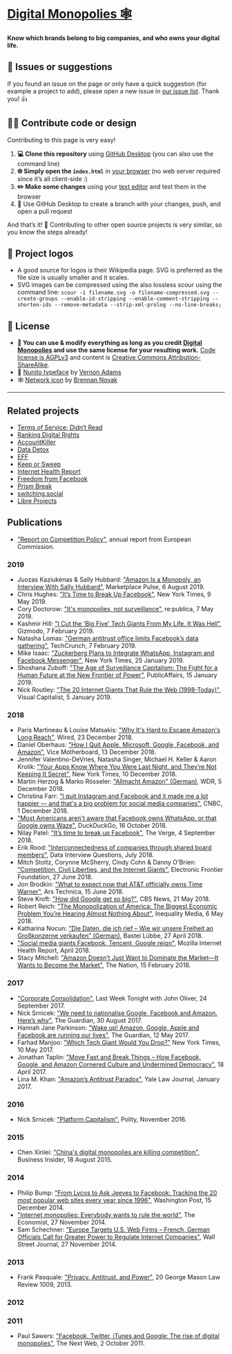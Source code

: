 # [Digital Monopolies 🕸](https://monopolies.net)

**Know which brands belong to big companies, and who owns your digital life.**


## 🐛 Issues or suggestions

If you found an issue on the page or only have a quick suggestion (for example a project to add), please open a new issue in [our issue list](https://github.com/monopolies/monopolies.net/issues). Thank you! 👍


## 👩‍💻 Contribute code or design

Contributing to this page is very easy!

1. **💻 Clone this repository** using [GitHub Desktop](https://desktop.github.com) (you can also use the command line)
2. **🌐 Simply open the `index.html`** in [your browser](https://www.mozilla.org/firefox/) (no web server required since it’s all client-side :)
3. **✏️ Make some changes** using your [text editor](https://atom.io) and test them in the browser
4. 🚀 Use GitHub Desktop to create a branch with your changes, push, and open a pull request

And that’s it! 🎉 Contributing to other open source projects is very similar, so you know the steps already!


## 📐 Project logos

- A good source for logos is their Wikipedia page. SVG is preferred as the file size is usually smaller and it scales.
- SVG images can be compressed using the also lossless scour using the command line: `scour -i filename.svg -o filename-compressed.svg --create-groups --enable-id-stripping --enable-comment-stripping --shorten-ids --remove-metadata --strip-xml-prolog --no-line-breaks;`


## 📜 License

- **🔀 You can use & modify everything as long as you credit [Digital Monopolies](https://monopolies.net) and use the same license for your resulting work.** [Code license is AGPLv3](https://www.gnu.org/licenses/agpl-3.0.en.html) and content is [Creative Commons Attribution-ShareAlike](https://creativecommons.org/licenses/by-sa/4.0/).
- 📄 [Nunito typeface](https://github.com/vernnobile/NunitoFont) by [Vernon Adams](http://sansoxygen.com)
- 🕸 [Network icon](https://thenounproject.com/term/network/21266/) by [Brennan Novak](https://brennannovak.com)


-------------------------------------------


## Related projects
- [Terms of Service; Didn’t Read](https://tosdr.org)
- [Ranking Digital Rights](https://rankingdigitalrights.org)
- [AccountKiller](https://www.accountkiller.com)
- [Data Detox](https://datadetox.myshadow.org)
- [EFF](https://www.eff.org)
- [Keep or Sweep](http://keeporsweep.net)
- [Internet Health Report](https://internethealthreport.org)
- [Freedom from Facebook](https://freedomfromfb.com)
- [Prism Break](https://prism-break.org)
- [switching.social](https://switching.social)
- [Libre Projects](https://libreprojects.net)



## Publications

- ["Report on Competition Policy"](https://ec.europa.eu/competition/publications/annual_report/index.html), annual report from European Commission.

### 2019
- Juozas Kaziukėnas & Sally Hubbard: ["Amazon Is a Monopoly, an Interview With Sally Hubbard"](https://www.marketplacepulse.com/articles/amazon-is-a-monopoly-an-interview-with-sally-hubbard), Marketplace Pulse, 6 August 2019.
- Chris Hughes: ["It’s Time to Break Up Facebook"](https://www.nytimes.com/2019/05/09/opinion/sunday/chris-hughes-facebook-zuckerberg.html), New York Times, 9 May 2019.
- Cory Doctorow: ["It's monopolies, not surveillance"](https://19.re-publica.com/en/session/its-monopolies-not-surveillance), re:publica, 7 May 2019.
- Kashmir Hill: ["I Cut the 'Big Five' Tech Giants From My Life. It Was Hell"](https://gizmodo.com/i-cut-the-big-five-tech-giants-from-my-life-it-was-hel-1831304194), Gizmodo, 7 February 2019.
- Natasha Lomas: ["German antitrust office limits Facebook’s data gathering"](https://techcrunch.com/2019/02/07/german-antitrust-office-limits-facebooks-data-gathering/), TechCrunch, 7 February 2019.
- Mike Isaac: ["Zuckerberg Plans to Integrate WhatsApp, Instagram and Facebook Messenger"](https://www.nytimes.com/2019/01/25/technology/facebook-instagram-whatsapp-messenger.html), New York Times, 25 January 2019.
- Shoshana Zuboff: ["The Age of Surveillance Capitalism: The Fight for a Human Future at the New Frontier of Power"](https://www.shoshanazuboff.com/new/), PublicAffairs, 15 January 2019.
- Nick Routley: ["The 20 Internet Giants That Rule the Web (1998-Today)"](https://www.visualcapitalist.com/20-internet-giants-rule-web/), Visual Capitalist, 5 January 2019.

### 2018
- Paris Martineau & Louise Matsakis: ["Why It's Hard to Escape Amazon's Long Reach"](https://www.wired.com/story/why-hard-escape-amazons-long-reach/), Wired, 23 December 2018.
- Daniel Oberhaus: ["How I Quit Apple, Microsoft, Google, Facebook, and Amazon"](https://motherboard.vice.com/en_us/article/ev3qw7/how-to-quit-apple-microsoft-google-facebook-amazon), Vice Motherboard, 13 December 2018.
- Jennifer Valentino-DeVries, Natasha Singer, Michael H. Keller & Aaron Krolik: ["Your Apps Know Where You Were Last Night, and They’re Not Keeping It Secret"](https://www.nytimes.com/interactive/2018/12/10/business/location-data-privacy-apps.html), New York Times, 10 December 2018.
- Martin Herzog & Marko Rösseler: ["Allmacht Amazon" (German)](https://www1.wdr.de/fernsehen/die-story/sendungen/allmacht-amazon-100.html), WDR, 5 December 2018.
- Christina Farr: ["I quit Instagram and Facebook and it made me a lot happier — and that's a big problem for social media companies"](https://www.cnbc.com/2018/12/01/social-media-detox-christina-farr-quits-instagram-facebook.html), CNBC, 1 December 2018.
- ["Most Americans aren't aware that Facebook owns WhatsApp, or that Google owns Waze"](https://spreadprivacy.com/facebook-whatsapp/), DuckDuckGo, 16 October 2018.
- Nilay Patel: ["It’s time to break up Facebook"](https://www.theverge.com/2018/9/4/17816572/tim-wu-facebook-regulation-interview-curse-of-bigness-antitrust), The Verge, 4 September 2018.
- Erik Rood: ["Interconnectedness of companies through shared board members"](https://www.interviewqs.com/blog/board_members), Data Interview Questions, July 2018.
- Mitch Stoltz, Corynne McSherry, Cindy Cohn & Danny O'Brien: ["Competition, Civil Liberties, and the Internet Giants"](https://www.eff.org/deeplinks/2018/06/competition-civil-liberties-and-internet-giants), Electronic Frontier Foundation, 27 June 2018.
- Jon Brodkin: ["What to expect now that AT&T officially owns Time Warner"](https://arstechnica.com/information-technology/2018/06/what-to-expect-now-that-att-officially-owns-time-warner/), Ars Technica, 15 June 2018.
- Steve Kroft: ["How did Google get so big?"](https://www.cbsnews.com/news/how-did-google-get-so-big/), CBS News, 21 May 2018.
- Robert Reich: ["The Monopolization of America: The Biggest Economic Problem You’re Hearing Almost Nothing About"](http://robertreich.org/post/173655842990), Inequality Media, 6 May 2018.
- Katharina Nocun: ["Die Daten, die ich rief – Wie wir unsere Freiheit an Großkonzerne verkaufen" (German)](https://www.luebbe.de/bastei-luebbe/buecher/politik-und-gesellschaft/die-daten-die-ich-rief/id_6549526), Bastei Lübbe, 27 April 2018.
- ["Social media giants Facebook, Tencent, Google reign"](https://internethealthreport.org/2018/social-media-giants-facebook-tencent-google-reign/), Mozilla Internet Health Report, April 2018.
- Stacy Mitchell: ["Amazon Doesn’t Just Want to Dominate the Market—It Wants to Become the Market"](https://www.thenation.com/article/amazon-doesnt-just-want-to-dominate-the-market-it-wants-to-become-the-market/), The Nation, 15 February 2018.

### 2017
- ["Corporate Consolidation"](https://www.youtube.com/watch?v=00wQYmvfhn4), Last Week Tonight with John Oliver, 24 September 2017.
- Nick Srnicek: ["We need to nationalise Google, Facebook and Amazon. Here’s why"](https://www.theguardian.com/commentisfree/2017/aug/30/nationalise-google-facebook-amazon-data-monopoly-platform-public-interest), The Guardian, 30 August 2017.
- Hannah Jane Parkinson: ["Wake up! Amazon, Google, Apple and Facebook are running our lives"](https://www.theguardian.com/commentisfree/2017/may/12/wake-up-amazon-google-apple-facebook-run-our-lives), The Guardian, 12 May 2017.
- Farhad Manjoo: ["Which Tech Giant Would You Drop?"](https://www.nytimes.com/interactive/2017/05/10/technology/Ranking-Apple-Amazon-Facebook-Microsoft-Google.html)
New York Times, 10 May 2017.
- Jonathan Taplin: ["Move Fast and Break Things – How Facebook, Google, and Amazon Cornered Culture and Undermined Democracy"](https://www.jontaplin.com/the-book), 18 April 2017.
- Lina M. Khan: ["Amazon’s Antitrust Paradox"](https://www.yalelawjournal.org/note/amazons-antitrust-paradox), Yale Law Journal, January 2017.

### 2016
- Nick Srnicek: ["Platform Capitalism"](http://politybooks.com/bookdetail/?isbn=9781509504862), Polity, November 2016.

### 2015
- Chen Xinlei: ["China's digital monopolies are killing competition"](https://www.businessinsider.com/chinas-digital-monopolies-are-killing-competition-2015-8), Business Insider, 18 August 2015.

### 2014
- Philip Bump: ["From Lycos to Ask Jeeves to Facebook: Tracking the 20 most popular web sites every year since 1996"](https://www.washingtonpost.com/news/the-intersect/wp/2014/12/15/from-lycos-to-ask-jeeves-to-facebook-tracking-the-20-most-popular-web-sites-every-year-since-1996/), Washington Post, 15 December 2014.
- ["Internet monopolies: Everybody wants to rule the world"](https://www.economist.com/briefing/2014/11/27/everybody-wants-to-rule-the-world), The Economist, 27 November 2014.
- Sam Schechner: ["Europe Targets U.S. Web Firms – French, German Officials Call for Greater Power to Regulate Internet Companies"](https://www.wsj.com/articles/french-german-officials-call-for-fresh-look-at-internet-giants-1417110508), Wall Street Journal, 27 November 2014.

### 2013
- Frank Pasquale: ["Privacy, Antitrust, and Power"](https://digitalcommons.law.umaryland.edu/fac_pubs/1343/), 20 George Mason Law Review 1009, 2013.

### 2012

### 2011
- Paul Sawers: ["Facebook, Twitter, iTunes and Google: The rise of digital monopolies"](https://thenextweb.com/insider/2011/10/02/facebook-twitter-itunes-and-google-the-rise-of-digital-monopolies/), The Next Web, 2 October 2011.

